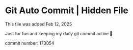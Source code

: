 # Git Auto Commit | Hidden File

This file was added Feb 12, 2025

Just for fun and keeping my daily git commit active 🤪

commit number: 173054
